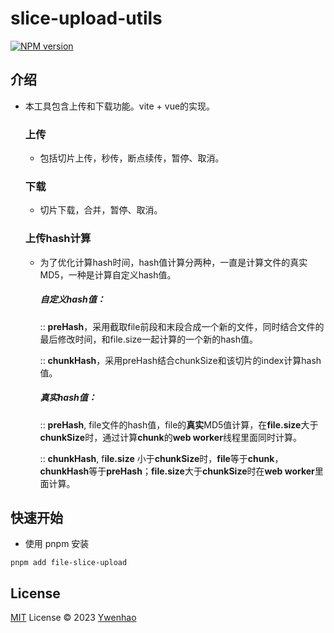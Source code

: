 # slice-upload-utils

[![NPM version](https://img.shields.io/npm/v/slice-upload-utils?color=a1b858&label=)](https://www.npmjs.com/package/slice-upload-utils)

## 介绍

* 本工具包含上传和下载功能。vite + vue的实现。

  ### 上传

  - 包括切片上传，秒传，断点续传，暂停、取消。

  ### 下载

  - 切片下载，合并，暂停、取消。

  ### 上传hash计算

  - 为了优化计算hash时间，hash值计算分两种，一直是计算文件的真实MD5，一种是计算自定义hash值。

    ##### 自定义hash值：

     :: **preHash**，采用截取file前段和末段合成一个新的文件，同时结合文件的最后修改时间，和file.size一起计算的一个新的hash值。

    :: **chunkHash**，采用preHash结合chunkSize和该切片的index计算hash值。

    ##### 真实hash值：

    :: **preHash**, file文件的hash值，file的**真实**MD5值计算，在**file.size**大于**chunkSize**时，通过计算**chunk**的**web worker**线程里面同时计算。

    :: **chunkHash**, f**ile.size** 小于**chunkSize**时，**file**等于**chunk**，**chunkHash**等于**preHash**；**file.size**大于**chunkSize**时在**web worker**里面计算。

  


## 快速开始

 * 使用 pnpm 安装

  ```shell
pnpm add file-slice-upload
  ```



## License

[MIT](./LICENSE) License © 2023 [Ywenhao](https://github.com/ywenhao)